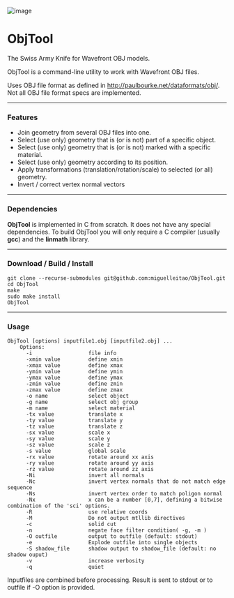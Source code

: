 ![image](https://travis-ci.org/miguelleitao/pipeline.svg?branch=master "Linux Build Status") 
# ObjTool
The Swiss Army Knife for Wavefront OBJ models.

ObjTool is a command-line utility to work with Wavefront OBJ files.

Uses OBJ file format as defined in http://paulbourke.net/dataformats/obj/.
Not all OBJ file format specs are implemented.

_________
### Features
* Join geometry from several OBJ files into one.
* Select (use only) geometry that is (or is not) part of a specific object.
* Select (use only) geometry that is (or is not) marked with a specific material.
* Select (use only) geometry according to its position.
* Apply transformations (translation/rotation/scale) to selected (or all) geometry.
* Invert / correct vertex normal vectors

_________
### Dependencies
**ObjTool** is implemented in C from scratch. It does not have any special dependencies.
To build ObjTool you will only require a C compiler (usually **gcc**) and the **linmath** library.

_________
### Download / Build / Install

    git clone --recurse-submodules git@github.com:miguelleitao/ObjTool.git
    cd ObjTool
    make
    sudo make install
    ObjTool

_________
### Usage
```
ObjTool [options] inputfile1.obj [inputfile2.obj] ...
    Options:
      -i                  file info
      -xmin value         define xmin
      -xmax value         define xmax
      -ymin value         define ymin
      -ymax value         define ymax
      -zmin value         define zmin
      -zmax value         define zmax
      -o name             select object
      -g name 	          select obj group
      -m name             select material
      -tx value	          translate x
      -ty value	          translate y
      -tz value	          translate z
      -sx value	          scale x
      -sy value	          scale y
      -sz value	          scale z
      -s value	          global scale
      -rx value	          rotate around xx axis
      -ry value	          rotate around yy axis
      -rz value	          rotate around zz axis
      -Ni                 invert all normals
      -Nc                 invert vertex normals that do not match edge sequence
      -Ns                 invert vertex order to match poligon normal
      -Nx                 x can be a number [0,7], defining a bitwise combination of the 'sci' options.
      -R                  use relative coords    
      -M                  Do not output mtllib directives
      -c                  solid cut
      -n                  negate face filter condition( -g, -m )
      -O outfile          output to outfile (default: stdout)
      -e                  Explode outfile into single objects
      -S shadow_file      shadow output to shadow_file (default: no shadow ouput)
      -v                  increase verbosity
      -q                  quiet
```

Inputfiles are combined before processing. Result is sent to stdout or to outfile if -O option is provided.
